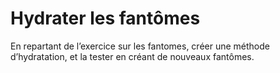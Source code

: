 # Hydrater les fantômes

En repartant de l’exercice sur les fantomes, créer une méthode d’hydratation, et la tester en créant de nouveaux fantômes.
